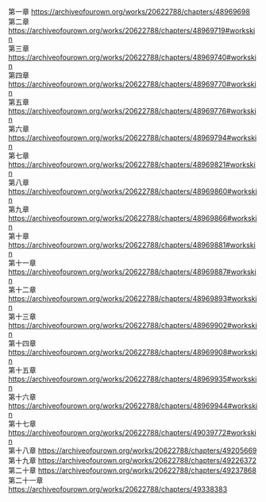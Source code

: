 第一章 https://archiveofourown.org/works/20622788/chapters/48969698                                                      
第二章 https://archiveofourown.org/works/20622788/chapters/48969719#workskin                                            
第三章 https://archiveofourown.org/works/20622788/chapters/48969740#workskin                                         
第四章 https://archiveofourown.org/works/20622788/chapters/48969770#workskin                                             
第五章 https://archiveofourown.org/works/20622788/chapters/48969776#workskin                                   
第六章 https://archiveofourown.org/works/20622788/chapters/48969794#workskin                                        
第七章 https://archiveofourown.org/works/20622788/chapters/48969821#workskin                                           
第八章 https://archiveofourown.org/works/20622788/chapters/48969860#workskin                                             
第九章 https://archiveofourown.org/works/20622788/chapters/48969866#workskin                                           
第十章 https://archiveofourown.org/works/20622788/chapters/48969881#workskin                                         
第十一章 https://archiveofourown.org/works/20622788/chapters/48969887#workskin                                           
第十二章 https://archiveofourown.org/works/20622788/chapters/48969893#workskin                                            
第十三章 https://archiveofourown.org/works/20622788/chapters/48969902#workskin                                                
第十四章 https://archiveofourown.org/works/20622788/chapters/48969908#workskin                                             
第十五章 https://archiveofourown.org/works/20622788/chapters/48969935#workskin                                           
第十六章 https://archiveofourown.org/works/20622788/chapters/48969944#workskin                                            
第十七章 https://archiveofourown.org/works/20622788/chapters/49039772#workskin                                              
第十八章 https://archiveofourown.org/works/20622788/chapters/49205669                 
第十九章 https://archiveofourown.org/works/20622788/chapters/49226372                                
第二十章 https://archiveofourown.org/works/20622788/chapters/49237868                          
第二十一章 https://archiveofourown.org/works/20622788/chapters/49338383
